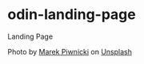 # odin-landing-page
Landing Page 

Photo by <a href="https://unsplash.com/@marekpiwnicki?utm_source=unsplash&utm_medium=referral&utm_content=creditCopyText">Marek Piwnicki</a> on <a href="https://unsplash.com/photos/the-sun-is-setting-over-a-mountain-range-1NlJ2XBViLk?utm_source=unsplash&utm_medium=referral&utm_content=creditCopyText">Unsplash</a>
